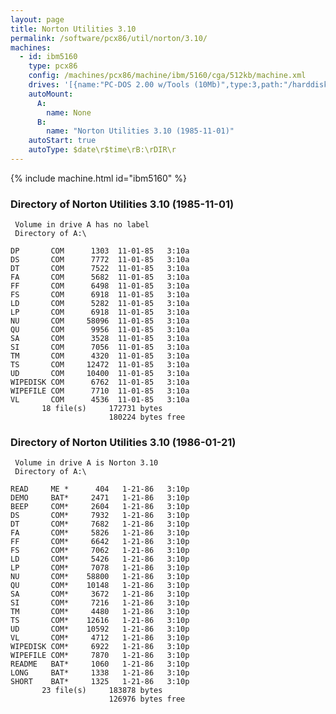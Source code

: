 ```yaml
---
layout: page
title: Norton Utilities 3.10
permalink: /software/pcx86/util/norton/3.10/
machines:
  - id: ibm5160
    type: pcx86
    config: /machines/pcx86/machine/ibm/5160/cga/512kb/machine.xml
    drives: '[{name:"PC-DOS 2.00 w/Tools (10Mb)",type:3,path:"/harddisks/pcx86/10mb/PCDOS200-C400.json"},{name:"MS-DOS 1.x/2.x Source (10Mb)",type:3,path:"/harddisks/pcx86/10mb/MSDOS-SRC.json"}]'
    autoMount:
      A:
        name: None
      B:
        name: "Norton Utilities 3.10 (1985-11-01)"
    autoStart: true
    autoType: $date\r$time\rB:\rDIR\r
---
```


{% include machine.html id="ibm5160" %}

### Directory of Norton Utilities 3.10 (1985-11-01)

     Volume in drive A has no label
     Directory of A:\

    DP       COM      1303  11-01-85   3:10a
    DS       COM      7772  11-01-85   3:10a
    DT       COM      7522  11-01-85   3:10a
    FA       COM      5682  11-01-85   3:10a
    FF       COM      6498  11-01-85   3:10a
    FS       COM      6918  11-01-85   3:10a
    LD       COM      5282  11-01-85   3:10a
    LP       COM      6918  11-01-85   3:10a
    NU       COM     58096  11-01-85   3:10a
    QU       COM      9956  11-01-85   3:10a
    SA       COM      3528  11-01-85   3:10a
    SI       COM      7056  11-01-85   3:10a
    TM       COM      4320  11-01-85   3:10a
    TS       COM     12472  11-01-85   3:10a
    UD       COM     10400  11-01-85   3:10a
    WIPEDISK COM      6762  11-01-85   3:10a
    WIPEFILE COM      7710  11-01-85   3:10a
    VL       COM      4536  11-01-85   3:10a
           18 file(s)     172731 bytes
                          180224 bytes free

### Directory of Norton Utilities 3.10 (1986-01-21)

     Volume in drive A is Norton 3.10
     Directory of A:\

    READ     ME *      404   1-21-86   3:10p
    DEMO     BAT*     2471   1-21-86   3:10p
    BEEP     COM*     2604   1-21-86   3:10p
    DS       COM*     7932   1-21-86   3:10p
    DT       COM*     7682   1-21-86   3:10p
    FA       COM*     5826   1-21-86   3:10p
    FF       COM*     6642   1-21-86   3:10p
    FS       COM*     7062   1-21-86   3:10p
    LD       COM*     5426   1-21-86   3:10p
    LP       COM*     7078   1-21-86   3:10p
    NU       COM*    58800   1-21-86   3:10p
    QU       COM*    10148   1-21-86   3:10p
    SA       COM*     3672   1-21-86   3:10p
    SI       COM*     7216   1-21-86   3:10p
    TM       COM*     4480   1-21-86   3:10p
    TS       COM*    12616   1-21-86   3:10p
    UD       COM*    10592   1-21-86   3:10p
    VL       COM*     4712   1-21-86   3:10p
    WIPEDISK COM*     6922   1-21-86   3:10p
    WIPEFILE COM*     7870   1-21-86   3:10p
    README   BAT*     1060   1-21-86   3:10p
    LONG     BAT*     1338   1-21-86   3:10p
    SHORT    BAT*     1325   1-21-86   3:10p
           23 file(s)     183878 bytes
                          126976 bytes free
